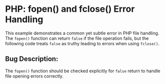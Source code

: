 # PHP: fopen() and fclose() Error Handling
This example demonstrates a common yet subtle error in PHP file handling. The `fopen()` function can return `false` if the file operation fails, but the following code treats `false` as truthy leading to errors when using `fclose()`.

## Bug Description:
The `fopen()` function should be checked explicitly for `false` return to handle file opening errors correctly.
